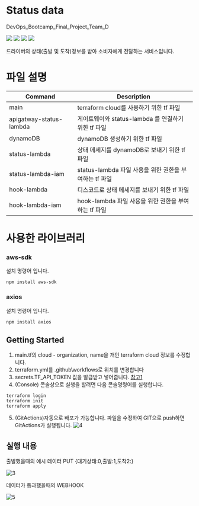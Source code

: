 # Status data
<div align="left">
    <p>DevOps_Bootcamp_Final_Project_Team_D</p>
    <img src="https://img.shields.io/badge/AmazonAWS-F01F7A?style=flat-square&logo=AmazonAWS&logoColor=white"/>
    <img src="https://img.shields.io/badge/Terraform-7B42BC?style=flat-square&logo=Terraform&logoColor=white"/>
    <img src="https://img.shields.io/badge/GitHub Actions-2088FF?style=flat-square&logo=GitHub Actions&logoColor=white"/>
    <img src="https://img.shields.io/badge/NodeJS-brightgreen?style=flat-square&logo=Node.js&logoColor=white"/>
<p>드라이버의 상태(출발 및 도착)정보를 받아 소비자에게 전달하는 서비스입니다.</p>
</div>

# 파일 설명

| Command | Description                                    |
| ---------- | ---------------------------------------------- |
| main |  terraform cloud를 사용하기 위한 tf 파일      |
| apigatway-status-lambda |  게이트웨이와 status-lambda 를 연결하기 위한 tf 파일           |
| dynamoDB |  dynamoDB 생성하기 위한 tf 파일           |
| status-lambda |  상태 메세지를 dynamoDB로 보내기 위한 tf 파일                  |
| status-lambda-iam | status-lambda 파일 사용을 위한 권한을 부여하는 tf 파일                  |
| hook-lambda | 디스코드로 상태 메세지를 보내기 위한 tf 파일        |
| hook-lambda-iam | hook-lambda 파일 사용을 위한 권한을 부여하는 tf 파일                 |




# 사용한 라이브러리

### aws-sdk

설치 명령어 입니다.

```
npm install aws-sdk
```

### axios

설치 명령어 입니다.

```
npm install axios
```


## Getting Started 
1. main.tf의 cloud - organization, name을 개인 terraform cloud 정보를 수정합니다.
2. terraform.yml를 .github\workflows로 위치를 변경합니다
3. secrets.TF_API_TOKEN 값을 발급받고 넣어줍니다. [참고1](https://learn.hashicorp.com/tutorials/terraform/cloud-login)
4. (Console) 콘솔상으로 실행을 할려면 다음 콘솔명령어를 실행합니다.
```
terraform login
terraform init
terraform apply
```
5. (GitActions)자동으로 배포가 가능합니다. 파일을 수정하여 GIT으로 push하면 GitActions가 실행됩니다.
![4](https://user-images.githubusercontent.com/67503900/171121876-54fb1f8a-677d-41ea-9c24-0c1ea5b06b34.JPG)

## 실행 내용
출발했을때의 예시 데이터 PUT {대기상태:0,출발:1,도착2:}

![3](https://user-images.githubusercontent.com/67503900/171121992-3e1cc170-65e6-479b-b53c-2673d84c3792.JPG)

데이터가 통과했을때의 WEBHOOK

![5](https://user-images.githubusercontent.com/67503900/171122306-07fd7b42-df30-432a-b1d0-b39e6e51a0df.JPG)

